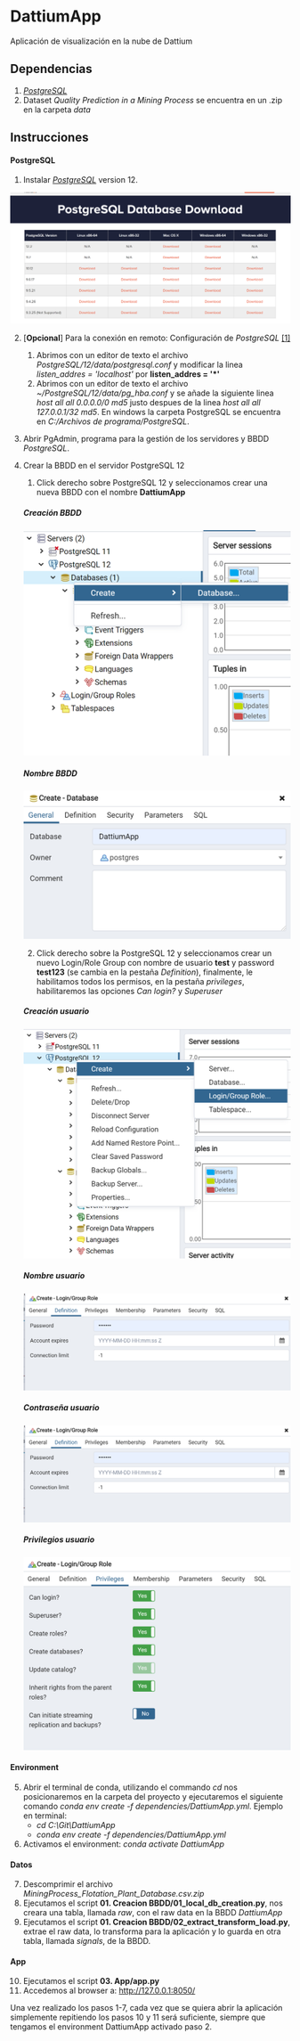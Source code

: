# DattiumApp
Aplicación de visualización en la nube de Dattium

## Dependencias
1. [*PostgreSQL*](https://www.enterprisedb.com/downloads/postgres-postgresql-downloads)
2. Dataset *Quality Prediction in a Mining Process* se encuentra en un .zip en la carpeta *data*

## Instrucciones

#### PostgreSQL
1. Instalar [*PostgreSQL*](https://www.enterprisedb.com/downloads/postgres-postgresql-downloads) version 12.


![Download PostgreSQL](https://github.com/ayanguas/DattiumApp/blob/master/img/1_download_psql.png?raw=true "Download PostgreSQL")


2. [**Opcional**] Para la conexión en remoto: Configuración de *PostgreSQL* [[1]](https://blog.bigbinary.com/2016/01/23/configure-postgresql-to-allow-remote-connection.html)
    1. Abrimos con un editor de texto el archivo *PostgreSQL/12/data/postgresql.conf* y modificar la linea *listen_addres = 'localhost'* por **listen_addres = '*'**
    2. Abrimos con un editor de texto el archivo *~/PostgreSQL/12/data/pg_hba.conf* y se añade la siguiente linea *host all all 0.0.0.0/0 md5* justo despues de la linea *host all all 127.0.0.1/32 md5*. En windows la carpeta PostgreSQL se encuentra en *C:/Archivos de programa/PostgreSQL*.
3. Abrir PgAdmin, programa para la gestión de los servidores y BBDD *PostgreSQL*.
4. Crear la BBDD en el servidor PostgreSQL 12
    1. Click derecho sobre PostgreSQL 12 y seleccionamos crear una nueva BBDD con el nombre **DattiumApp**
    
    
    ##### Creación BBDD
    ![Create DB](https://github.com/ayanguas/DattiumApp/blob/master/img/2_create_db.png?raw=true "Create DB")
    
    
    ##### Nombre BBDD
    ![Name DB](https://github.com/ayanguas/DattiumApp/blob/master/img/3_name_db.png?raw=true "Name DB")
    
    
    2. Click derecho sobre la PostgreSQL 12 y seleccionamos crear un nuevo Login/Role Group con nombre de usuario **test** y password **test123** (se cambia en la pestaña *Definition*), finalmente, le habilitamos todos los permisos, en la pestaña *privileges*, habilitaremos las opciones *Can login?* y *Superuser*
    
    
    ##### Creación usuario
    ![Create User](https://github.com/ayanguas/DattiumApp/blob/master/img/4_create_user.png "Create User")
    
    
    ##### Nombre usuario
    ![Name User](https://github.com/ayanguas/DattiumApp/blob/master/img/5_name_user.png "Name User")
    
    
    ##### Contraseña usuario
    ![Password User](https://github.com/ayanguas/DattiumApp/blob/master/img/6_pswrd_user.png "Password User")
    
    
    ##### Privilegios usuario
    ![Privilege User](https://github.com/ayanguas/DattiumApp/blob/master/img/7_privilages_user.png "Privilege User")
    
    
#### Environment
5. Abrir el terminal de conda, utilizando el commando *cd* nos posicionaremos en la carpeta del proyecto y ejecutaremos el siguiente comando *conda env create -f dependencies/DattiumApp.yml*. Ejemplo en terminal:
    - *cd C:\Git\DattiumApp*
    - *conda env create -f dependencies/DattiumApp.yml*
6. Activamos el environment: *conda activate DattiumApp* 
#### Datos
7. Descomprimir el archivo *MiningProcess_Flotation_Plant_Database.csv.zip*
8. Ejecutamos el script **01. Creacion BBDD/01_local_db_creation.py**, nos creara una tabla, llamada *raw*, con el raw data en la BBDD *DattiumApp*
9. Ejecutamos el script **01. Creacion BBDD/02_extract_transform_load.py**, extrae el raw data, lo transforma para la aplicación y lo guarda en otra tabla, llamada *signals*, de la BBDD.
#### App
10. Ejecutamos el script **03. App/app.py**
11. Accedemos al browser a: http://127.0.0.1:8050/


Una vez realizado los pasos 1-7, cada vez que se quiera abrir la aplicación simplemente repitiendo los pasos 10 y 11 será suficiente, siempre que tengamos el environment DattiumApp activado paso 2.
